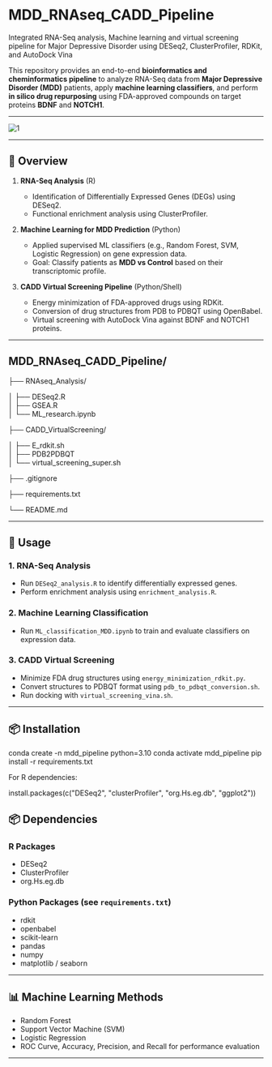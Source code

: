 # MDD_RNAseq_CADD_Pipeline
Integrated RNA-Seq analysis, Machine learning and virtual screening pipeline for Major Depressive Disorder using DESeq2, ClusterProfiler, RDKit, and AutoDock Vina 

This repository provides an end-to-end **bioinformatics and cheminformatics pipeline** to analyze RNA-Seq data from **Major Depressive Disorder (MDD)** patients, apply **machine learning classifiers**, and perform **in silico drug repurposing** using FDA-approved compounds on target proteins **BDNF** and **NOTCH1**.

---

![1](https://github.com/user-attachments/assets/906bb964-dc46-4b04-8c00-f6a055f512ea)

---

## 🔬 Overview


1. **RNA-Seq Analysis** (R)
   - Identification of Differentially Expressed Genes (DEGs) using DESeq2.
   - Functional enrichment analysis using ClusterProfiler.

2. **Machine Learning for MDD Prediction** (Python)
   - Applied supervised ML classifiers (e.g., Random Forest, SVM, Logistic Regression) on gene expression data.
   - Goal: Classify patients as **MDD vs Control** based on their transcriptomic profile.

3. **CADD Virtual Screening Pipeline** (Python/Shell)
   - Energy minimization of FDA-approved drugs using RDKit.
   - Conversion of drug structures from PDB to PDBQT using OpenBabel.
   - Virtual screening with AutoDock Vina against BDNF and NOTCH1 proteins.

---

## MDD_RNAseq_CADD_Pipeline/

├── RNAseq_Analysis/

│   ├── DESeq2.R                  
│   ├── GSEA.R                    
│   └── ML_research.ipynb   

├── CADD_VirtualScreening/

│   ├── E_rdkit.sh               
│   ├── PDB2PDBQT                
│   └── virtual_screening_super.sh 

├── .gitignore

├── requirements.txt

└── README.md


---

## 🚀 Usage

### 1. RNA-Seq Analysis
- Run `DESeq2_analysis.R` to identify differentially expressed genes.
- Perform enrichment analysis using `enrichment_analysis.R`.

### 2. Machine Learning Classification
- Run `ML_classification_MDD.ipynb` to train and evaluate classifiers on expression data.

### 3. CADD Virtual Screening
- Minimize FDA drug structures using `energy_minimization_rdkit.py`.
- Convert structures to PDBQT format using `pdb_to_pdbqt_conversion.sh`.
- Run docking with `virtual_screening_vina.sh`.

---

## 📦 Installation

conda create -n mdd_pipeline python=3.10
conda activate mdd_pipeline
pip install -r requirements.txt

For R dependencies:

install.packages(c("DESeq2", "clusterProfiler", "org.Hs.eg.db", "ggplot2"))

## 📦 Dependencies

### R Packages
- DESeq2
- ClusterProfiler
- org.Hs.eg.db

### Python Packages (see `requirements.txt`)
- rdkit
- openbabel
- scikit-learn
- pandas
- numpy
- matplotlib / seaborn

---

## 📊 Machine Learning Methods

- Random Forest
- Support Vector Machine (SVM)
- Logistic Regression
- ROC Curve, Accuracy, Precision, and Recall for performance evaluation

---
